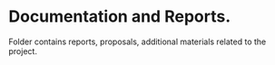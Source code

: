# Documentation and Reports.
Folder contains reports, proposals, additional materials related to the project.
